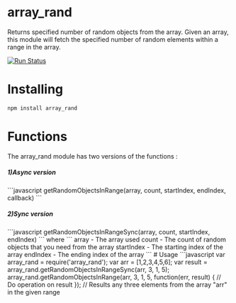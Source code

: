 # array_rand
Returns specified number of random objects from the array. Given an array, this module will fetch the specified number of random elements within a range in the array.

[![Run Status](https://api.shippable.com/projects/57b87f991419e20f001a4267/badge?branch=master)](https://app.shippable.com/projects/57b87f991419e20f001a4267)

# Installing
```bash
npm install array_rand
```

# Functions
The array_rand module has two versions of the functions :
<h5>1)Async version</h5>
```javascript
 getRandomObjectsInRange(array, count, startIndex, endIndex, callback)
```
 
<h5>2)Sync version</h5>
```javascript
getRandomObjectsInRangeSync(array, count, startIndex, endIndex)
 ```
 where
 ```
 array - The array used
 count - The count of random objects that you need from the array
 startIndex - The starting index of the array
 endIndex - The ending index of the array
 ```
# Usage
```javascript
var array_rand = require('array_rand');
var arr = [1,2,3,4,5,6];
var result = array_rand.getRandomObjectsInRangeSync(arr, 3, 1, 5);
array_rand.getRandomObjectsInRange(arr, 3, 1, 5, function(err, result) {
  // Do operation on result
});
// Results any three elements from the array "arr" in the given range

```
